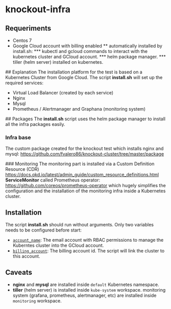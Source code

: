 # knockout-infra

## Requeriments
* Centos 7
* Google Cloud account with billing enabled
** automatically installed by install.sh:
*** kubectl and gcloud commands to interact with the kubernetes cluster and GCloud account.
*** helm package manager.
*** tiller (helm server) installed on kubernetes.

## Explanation
The installation platform for the test is based on a Kubernetes Cluster from Google Cloud.
The script **install.sh** will set up the required services:
* Virtual Load Balancer (created by each service)
* Nginx
* Mysql
* Prometheus / Alertmanager and Graphana (monitoring system)

## Packages
The **install.sh** script uses the helm package manager to install all the infra packages easily.

### Infra base
The custom package created for the knockout test which installs nginx and mysql: https://github.com/fvalero86/knockout-cluster/tree/master/package

### Monitoring
The monitoring part is installed via a Custom Definition Resource (CDR) https://docs.okd.io/latest/admin_guide/custom_resource_definitions.html **ServiceMonitor** called Prometheus operator: https://github.com/coreos/prometheus-operator which hugely simplifies the configuration and the installation of the monitoring infra inside a Kubernetes cluster. 

## Installation
The script **install.sh** should run without arguments. Only two variables needs to be configured before start:
* [`account_name`](install.sh#L5): The email account with RBAC permissions to manage the Kuberntes cluster into the GCloud account.
* [`billing_account`](install.sh#L6): The billing account id. The script will link the cluster to this account.


## Caveats
* **nginx** and **mysql** are installed inside `default` Kubernetes namespace.
* **tiller** (helm server) is installed inside `kube-system` workspace.
monitoring system (grafana, prometheus, alertmanager, etc) are installed inside `monitoring` workspace.